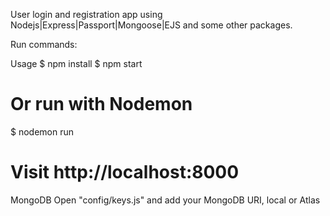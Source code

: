 User login and registration app using Nodejs|Express|Passport|Mongoose|EJS and some other packages.

Run commands:

Usage
$ npm install
$ npm start
# Or run with Nodemon
$ nodemon run

# Visit http://localhost:8000
MongoDB
Open "config/keys.js" and add your MongoDB URI, local or Atlas
